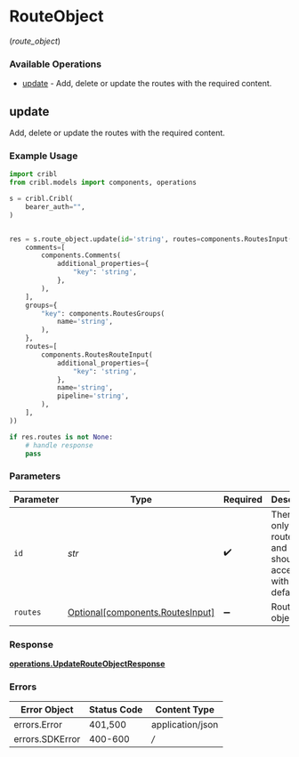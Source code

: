 # RouteObject
(*route_object*)

### Available Operations

* [update](#update) - Add, delete or update the routes with the required content.

## update

Add, delete or update the routes with the required content.

### Example Usage

```python
import cribl
from cribl.models import components, operations

s = cribl.Cribl(
    bearer_auth="",
)


res = s.route_object.update(id='string', routes=components.RoutesInput(
    comments=[
        components.Comments(
            additional_properties={
                "key": 'string',
            },
        ),
    ],
    groups={
        "key": components.RoutesGroups(
            name='string',
        ),
    },
    routes=[
        components.RoutesRouteInput(
            additional_properties={
                "key": 'string',
            },
            name='string',
            pipeline='string',
        ),
    ],
))

if res.routes is not None:
    # handle response
    pass
```

### Parameters

| Parameter                                                                  | Type                                                                       | Required                                                                   | Description                                                                |
| -------------------------------------------------------------------------- | -------------------------------------------------------------------------- | -------------------------------------------------------------------------- | -------------------------------------------------------------------------- |
| `id`                                                                       | *str*                                                                      | :heavy_check_mark:                                                         | There is only one route entity and it should be accessed with id: default. |
| `routes`                                                                   | [Optional[components.RoutesInput]](../../models/components/routesinput.md) | :heavy_minus_sign:                                                         | Routes object                                                              |


### Response

**[operations.UpdateRouteObjectResponse](../../models/operations/updaterouteobjectresponse.md)**
### Errors

| Error Object     | Status Code      | Content Type     |
| ---------------- | ---------------- | ---------------- |
| errors.Error     | 401,500          | application/json |
| errors.SDKError  | 400-600          | */*              |
